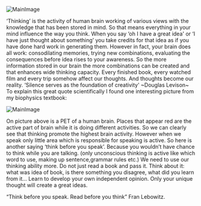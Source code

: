 ![MainImage](https://miro.medium.com/max/375/1*va9auLTsoxemCwXzNLMXjA.jpeg "Motivation")

‘Thinking’ is the activity of human brain working of various views with the knowledge that has been stored in mind. So that means everything in your mind influence the way you think.
When you say ‘oh I have a great idea' or ‘I have just thought about something’ you take credits for that idea as if you have done hard work in generating them. However in fact, your brain does all work: consodilating memories, trying new combinations, evaluating the consequences before idea rises to your awareness. So the more information stored in our brain the more combinations can be created and that enhances wide thinking capacity. Every finished book, every watched film and every trip somehow affect our thoughts. And thoughts become our reality.
‘Silence serves as the foundation of creativity'
~Douglas Levison~
To explain this great quote scientifically I found one interesting picture from my biophysics textbook:

![MainImage](https://miro.medium.com/max/875/1*-X3vFg2zHHKZJ9fM4ZXP4w.jpeg "Motivation")

On picture above is a PET of a human brain. Places that appear red are the active part of brain while it is doing different activities. So we can clearly see that thinking promote the highest brain activity. However when we speak only little area which is responsible for speaking is active. So here is another saying ‘think before you speak’. Because you wouldn’t have chance to think while you are talking. (only unconscious thinking is active like which word to use, making up sentence,grammar rules etc.) We need to use our thinking ability more. Do not just read a book and pass it. Think about it: what was idea of book, is there something you disagree, what did you learn from it… Learn to develop your own independent opinion. Only your unique thought will create a great ideas.

“Think before you speak. Read before you think” Fran Lebowitz.
